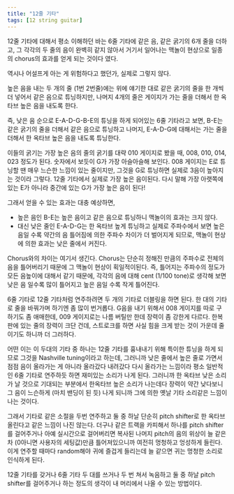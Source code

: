 ```yaml
---
title: "12줄 기타"
tags: [12 string guitar]
---
```


12줄 기타에 대해서 평소 이해하던 바는 6줄 기타에 같은 음, 같은 굵기의 6개 줄을 더하고, 그 각각의 두 줄의 음이 완벽히 같지 않아서 거기서 일어나는 맥놀이 현상으로 일종의 chorus의 효과를 얻게 되는 것이다 였다.

역시나 어설프게 아는 게 위험하다고 했던가, 실제로 그렇지 않다.

높은 음을 내는 두 개의 줄 (1번 2번줄)에는 위에 얘기한 대로 같은 굵기의 줄을 한 개씩 더 넣어서 같은 음으로 튜닝하지만, 나머지 4개의 줄은 게이지가 가는 줄을 더해서 한 옥타브 높은 음을 내도록 한다.

즉, 낮은 음 순으로 E-A-D-G-B-E의 튜닝을 하게 되어있는 6줄 기타라고 보면, B-E는 같은 굵기의 줄을 더해서 같은 음으로 튜닝하고 나머지, E-A-D-G에 대해서는 가는 줄을 더해서 한 옥타브 높은 음을 내도록 튜닝한다.

이들의 굵기는 가장 높은 음의 줄의 굵기를 대략 010 게이지로 봤을 때, 008, 010, 014, 023 정도가 된다. 숫자에서 보듯이 G가 가장 아슬아슬해 보인다. 008 게이지는 E로 튜닝할 땐 매우 느슨한 느낌이 있는 줄이지만, 그것을 G로 튜닝하면 실제로 3음이 높아지는 것이라 그렇다. 12줄 기타에서 실제로 가장 높은 음이된다.  다시 말해 가장 아랫쪽에 있는 E가 아니라 중간에 있는 G가 가장 높은 음이 된다!

그래서 얻을 수 있는 효과는 대충 예상하면,
- 높은 음인 B-E는 높은 음이고 같은 음으로 튜닝하니 맥놀이의 효과는 크지 않다.
- 대신 낮은 줄인 E-A-D-G는 한 옥타브 높게 튜닝하고 실제로 주파수에서 보면 높은 음일 수록 약간의 음 틀어짐에 의한 주파수 차이가 더 벌어지게 되므로, 맥놀이 현상에 의한 효과는 낮은 줄에서 커진다.

Chorus와의 차이는 여기서 생긴다. Chorus는 단순히 정해진 만큼의 주파수로 전체의 음을 틀어버리기 때문에 그 맥놀이 현상이 획일적이된다. 즉, 틀어지는 주파수의 정도가 모든 음높이에 대해서 같기 때문에, 각각의 음에 대해 cent (1/100 tone)로 생각해 보면 낮은 음 일수록 많이 틀어지고 높은 음일 수록 작게 틀어진다.

6줄 기타로 12줄 기타처럼 연주하려면 두 개의 기타로 더블링을 하면 된다. 한 대의 기타로 줄을 바꿔가며 하기엔 좀 많이 번거롭다. G음을 내기 위해서 008 게이지를 따로 구하기도 좀 애매한데, 009 게이지로는 나름 버틸만 한데 장력이 좀 강한게 다르다. 한복판에 있는 줄의 장력이 크단 건데, 스트로크를 하면 사실 힘을 크게 받는 것이 가운데 줄이기도 하니까 더 그러하다.

어떤 이는 이 두대의 기타 중 하나는 12줄 기타를 흉내내기 위해 특이한 튜닝을 하게 되므로 그것을 Nashville tuning이라고 하는데, 그러니까 낮은 줄에서 높은 줄로 가면서 점점 음이 올라가는 게 아니라 올라갔다 내려갔다 다시 올라가는 느낌이라 평소 일반적인 6줄 기타로 연주하듯 하면 재미있는 소리가 나게 된다. 그러니까 한 옥타브 낮은 소리가 날 것으로 기대되는 부분에서 한옥타브 높은 소리가 나는데다 장력이 약간 낮다보니 그 음이 느슨하게 (마치 밴딩이 된 듯) 나게 되니까 그에 의한 옛날 기타 소리같은 느낌이 나는 것이다.

그래서 기타로 같은 소절을 두번 연주하고 둘 중 하날 단순히 pitch shifter로 한 옥타브 올린다고 같은 느낌이 나진 않는다. 더구나 같은 트랙을 카피해서 하나를 pitch shifter를 걸어주거나 아예 실시간으로 걸어버리면 복사된 나머지 pitch의 음의 위상이 늘 같은 차 (0아니면 사용자의 세팅값)만큼 틀어져있으니까 여전히 멍청하고 엉성하게 들린다. 이게 연주할 때마다 random해야 귀에 즐겁게 들리는데 늘 같으면 귀는 멍청한 소리로 인식하게 된다.

12줄 기타를 갖거나 6줄 기타 두 대를 쓰거나 두 번 쳐서 녹음하고 둘 중 하날 pitch shifter를 걸어주거나 하는 정도의 생각이 내 머리에서 나올 수 있는 방법이다.